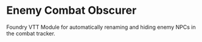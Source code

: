 # Enemy Combat Obscurer

Foundry VTT Module for automatically renaming and hiding enemy NPCs in the
combat tracker.
